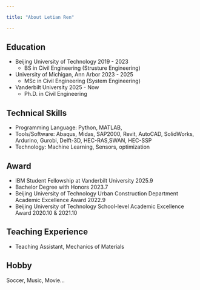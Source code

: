 ```yaml
---

title: "About Letian Ren"

---
```


## Education



* Beijing University of Technology  2019 - 2023
  * BS in Civil Engineering (Strusture Engineering)
* University of Michigan, Ann Arbor 2023 - 2025
  * MSc in Civil Engineering (System Engineering)
* Vanderbilt University 2025 - Now
  * Ph.D. in Civil Engineering

## Technical Skills

* Programming Language: 
Python, MATLAB,
* Tools/Software: 
Abaqus, Midas, SAP2000, Revit, AutoCAD, SolidWorks, Ardurino, Gurobi, Delft-3D, HEC-RAS,SWAN, HEC-SSP
* Technology: 
Machine Learning, Sensors, optimization

## Award

* IBM Student Fellowship at Vanderbilt University 2025.9
* Bachelor Degree with Honors  2023.7
* Beijing University of Technology Urban Construction Department Academic Excellence Award  2022.9 
* Beijing University of Technology School-level Academic Excellence Award  2020.10 & 2021.10


## Teaching Experience
* Teaching Assistant, Mechanics of Materials

## Hobby 

Soccer, Music, Movie...
